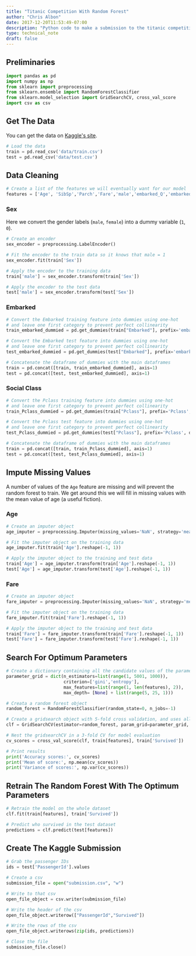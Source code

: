```yaml
---
title: "Titanic Competition With Random Forest"
author: "Chris Albon"
date: 2017-12-20T11:53:49-07:00
description: "Python code to make a submission to the titanic competition using a random forest."
type: technical_note
draft: false
---
```

## Preliminaries


```python
import pandas as pd
import numpy as np
from sklearn import preprocessing
from sklearn.ensemble import RandomForestClassifier
from sklearn.model_selection import GridSearchCV, cross_val_score
import csv as csv
```

## Get The Data

You can get the data on [Kaggle's site](https://www.kaggle.com/c/titanic).


```python
# Load the data
train = pd.read_csv('data/train.csv')
test = pd.read_csv('data/test.csv')
```

## Data Cleaning


```python
# Create a list of the features we will eventually want for our model
features = ['Age', 'SibSp','Parch','Fare','male','embarked_Q','embarked_S','Pclass_2', 'Pclass_3']
```

### Sex

Here we convert the gender labels (`male`, `female`) into a dummy variable (`1`, `0`).


```python
# Create an encoder
sex_encoder = preprocessing.LabelEncoder()

# Fit the encoder to the train data so it knows that male = 1
sex_encoder.fit(train['Sex'])

# Apply the encoder to the training data
train['male'] = sex_encoder.transform(train['Sex'])

# Apply the encoder to the test data
test['male'] = sex_encoder.transform(test['Sex'])
```

### Embarked


```python
# Convert the Embarked training feature into dummies using one-hot
# and leave one first category to prevent perfect collinearity
train_embarked_dummied = pd.get_dummies(train["Embarked"], prefix='embarked', drop_first=True)

# Convert the Embarked test feature into dummies using one-hot
# and leave one first category to prevent perfect collinearity
test_embarked_dummied = pd.get_dummies(test["Embarked"], prefix='embarked', drop_first=True)

# Concatenate the dataframe of dummies with the main dataframes
train = pd.concat([train, train_embarked_dummied], axis=1)
test = pd.concat([test, test_embarked_dummied], axis=1)
```

### Social Class


```python
# Convert the Pclass training feature into dummies using one-hot
# and leave one first category to prevent perfect collinearity
train_Pclass_dummied = pd.get_dummies(train["Pclass"], prefix='Pclass', drop_first=True)

# Convert the Pclass test feature into dummies using one-hot
# and leave one first category to prevent perfect collinearity
test_Pclass_dummied = pd.get_dummies(test["Pclass"], prefix='Pclass', drop_first=True)

# Concatenate the dataframe of dummies with the main dataframes
train = pd.concat([train, train_Pclass_dummied], axis=1)
test = pd.concat([test, test_Pclass_dummied], axis=1)
```

## Impute Missing Values

A number of values of the `Age` feature are missing and will prevent the random forest to train. We get around this we will fill in missing values with the mean value of age (a useful fiction).

### Age


```python
# Create an imputer object
age_imputer = preprocessing.Imputer(missing_values='NaN', strategy='mean', axis=0)

# Fit the imputer object on the training data
age_imputer.fit(train['Age'].reshape(-1, 1))

# Apply the imputer object to the training and test data
train['Age'] = age_imputer.transform(train['Age'].reshape(-1, 1))
test['Age'] = age_imputer.transform(test['Age'].reshape(-1, 1))
```

### Fare


```python
# Create an imputer object
fare_imputer = preprocessing.Imputer(missing_values='NaN', strategy='mean', axis=0)

# Fit the imputer object on the training data
fare_imputer.fit(train['Fare'].reshape(-1, 1))

# Apply the imputer object to the training and test data
train['Fare'] = fare_imputer.transform(train['Fare'].reshape(-1, 1))
test['Fare'] = fare_imputer.transform(test['Fare'].reshape(-1, 1))
```

## Search For Optimum Parameters


```python
# Create a dictionary containing all the candidate values of the parameters
parameter_grid = dict(n_estimators=list(range(1, 5001, 1000)),
                      criterion=['gini','entropy'],
                      max_features=list(range(1, len(features), 2)),
                      max_depth= [None] + list(range(5, 25, 1)))

# Creata a random forest object
random_forest = RandomForestClassifier(random_state=0, n_jobs=-1)

# Create a gridsearch object with 5-fold cross validation, and uses all cores (n_jobs=-1)
clf = GridSearchCV(estimator=random_forest, param_grid=parameter_grid, cv=5, verbose=1, n_jobs=-1)
```


```python
# Nest the gridsearchCV in a 3-fold CV for model evaluation
cv_scores = cross_val_score(clf, train[features], train['Survived'])

# Print results
print('Accuracy scores:', cv_scores)
print('Mean of score:', np.mean(cv_scores))
print('Variance of scores:', np.var(cv_scores))
```

## Retrain The Random Forest With The Optimum Parameters


```python
# Retrain the model on the whole dataset
clf.fit(train[features], train['Survived'])

# Predict who survived in the test dataset
predictions = clf.predict(test[features])
```

## Create The Kaggle Submission


```python
# Grab the passenger IDs
ids = test['PassengerId'].values

# Create a csv
submission_file = open("submission.csv", "w")

# Write to that csv
open_file_object = csv.writer(submission_file)

# Write the header of the csv
open_file_object.writerow(["PassengerId","Survived"])

# Write the rows of the csv
open_file_object.writerows(zip(ids, predictions))

# Close the file
submission_file.close()
```
